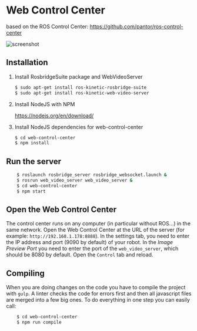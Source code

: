 # Web Control Center

based on the ROS Control Center: https://github.com/pantor/ros-control-center

![screenshot](https://raw.githubusercontent.com/pantor/ros-control-center/master/assets/images/screenshot.png)

## Installation

1. Install RosbridgeSuite package and WebVideoServer

    ```sh
    $ sudo apt-get install ros-kinetic-rosbridge-suite
    $ sudo apt-get install ros-kinetic-web-video-server
    ```
2. Install NodeJS with NPM  
  
    https://nodejs.org/en/download/

3. Install NodeJS dependencies for web-control-center

    ```sh
    $ cd web-control-center
    $ npm install
    ```
    
## Run the server

```sh
    $ roslaunch rosbridge_server rosbridge_websocket.launch &
    $ rosrun web_video_server web_video_server &
    $ cd web-control-center
    $ npm start
```

## Open the Web Control Center

The control center runs on any computer (in particular without ROS...) in the same network. Open the Web Control Center at the URL of the server (for example: `http://192.168.1.178:8888`). In the settings tab, you need to enter the IP address and port (9090 by default) of your robot. In the *Image Preview Port* you need to enter the port of the `web_video_server`, which should be 8080 by default. Open the `Control` tab and reload.

## Compiling

When you are doing changes on the code you have to compile the project with `gulp`. A linter checks the code for errors first and then all javascript files are merged into a few big ones. To do everything in one step you can easily call:

```sh
    $ cd web-control-center
    $ npm run compile
```
